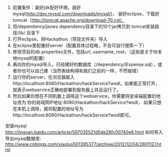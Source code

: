 1. 前置条件：装好jdk配好环境，装好mysql(http://dev.mysql.com/downloads/mysql/)，
   装好eclipse，下载好tomcat（http://tomcat.apache.org/download-70.cgi）
2. 将/dependency/jaxws dependency目录下的10个jar拷贝到 tomcat安装路径/lib/ 目录下
3. 打开eclipse，将Hackathon（项目文件夹）导入
4. 在eclipse里配置好server（配置具体过程略，不会可自行搜索一下）
5. 修改项目的db.properties文件，包括url, username, root，（这些是关于你本地mysql的配置）
6. 再向你的mysql导入，已经建好的数据库（/dependency/iExpense.sql），或者你也可以自己建（当然表结构得和我们之前的一样，不然报错）
7. 运行你的server，在浏览器敲入http://localhost:8080/Hackathon/hackService?wsdl，如果能正常打开，就表示webservice正确地部署到服务器上并且运行了。
8. 然后如果你想在不同机器上调用这个webservice，你需要将安卓端配置的地址改为 你的局域网IP地址:8080/Hackathon/hackService?wsdl，
   如果只想在本机上调用，就将配置的地址写为http://localhost:8080/Hackathon/hackService?wsdl即可。

安装mysql http://jingyan.baidu.com/article/597035521d5de28fc00740e6.html
如何导入导出mysql数据库: http://www.cnblogs.com/xiaoluo501395377/archive/2012/12/04/2801127.html
